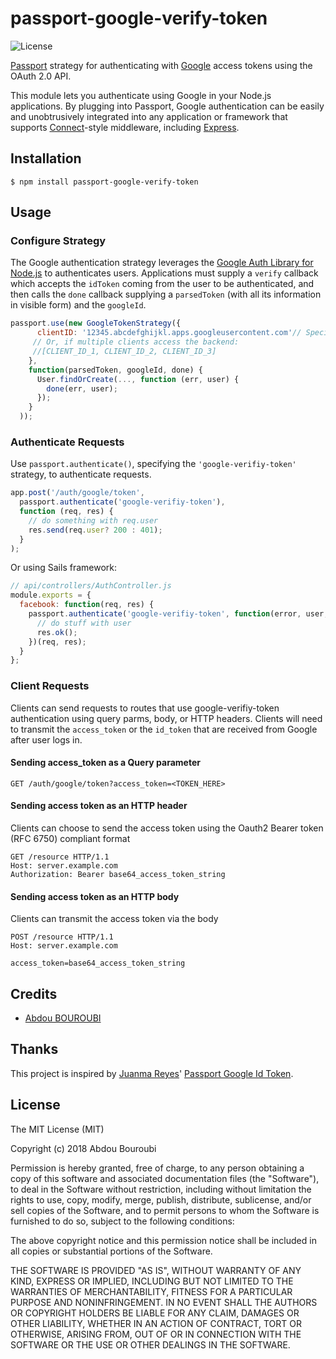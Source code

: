 # passport-google-verify-token

![License](https://img.shields.io/npm/l/passport-facebook-token.svg)


[Passport](http://passportjs.org/) strategy for authenticating with [Google](http://www.google.com/)
access tokens using the OAuth 2.0 API.

This module lets you authenticate using Google in your Node.js applications.
By plugging into Passport, Google authentication can be easily and
unobtrusively integrated into any application or framework that supports
[Connect](http://www.senchalabs.org/connect/)-style middleware, including
[Express](http://expressjs.com/).

## Installation

    $ npm install passport-google-verify-token

## Usage

### Configure Strategy

The Google authentication strategy leverages the [Google Auth Library for Node.js](https://github.com/googleapis/google-auth-library-nodejs) to authenticates users. 
Applications must supply a `verify` callback which accepts the `idToken`
coming from the user to be authenticated, and then calls the `done` callback
supplying a `parsedToken` (with all its information in visible form) and the
`googleId`.

```js
passport.use(new GoogleTokenStrategy({
      clientID: '12345.abcdefghijkl.apps.googleusercontent.com'// Specify the CLIENT_ID of the app that accesses the backend
     // Or, if multiple clients access the backend:
     //[CLIENT_ID_1, CLIENT_ID_2, CLIENT_ID_3]
    },
    function(parsedToken, googleId, done) {
      User.findOrCreate(..., function (err, user) {
        done(err, user);
      });
    }
  ));
```

### Authenticate Requests

Use `passport.authenticate()`, specifying the `'google-verifiy-token'` strategy, to authenticate requests.

```js
app.post('/auth/google/token',
  passport.authenticate('google-verifiy-token'),
  function (req, res) {
    // do something with req.user
    res.send(req.user? 200 : 401);
  }
);
```

Or using Sails framework:

```javascript
// api/controllers/AuthController.js
module.exports = {
  facebook: function(req, res) {
    passport.authenticate('google-verifiy-token', function(error, user, info) {
      // do stuff with user
      res.ok();
    })(req, res);
  }
};
```

### Client Requests

Clients can send requests to routes that use google-verifiy-token authentication using query parms, body, or HTTP headers. Clients will need to transmit the `access_token` or the `id_token` that are received from Google after user logs in.

#### Sending access_token as a Query parameter

```
GET /auth/google/token?access_token=<TOKEN_HERE>
```

#### Sending access token as an HTTP header

Clients can choose to send the access token using the Oauth2 Bearer token (RFC 6750) compliant format

```
GET /resource HTTP/1.1
Host: server.example.com
Authorization: Bearer base64_access_token_string
```


#### Sending access token as an HTTP body

Clients can transmit the access token via the body

```
POST /resource HTTP/1.1
Host: server.example.com

access_token=base64_access_token_string
```
  

## Credits

  - [Abdou BOUROUBI](http://github.com/abouroubi)

## Thanks

This project is inspired by [Juanma Reyes](http://github.com/jmreyes)' [Passport Google Id Token](https://github.com/jmreyes/passport-google-id-token).

## License

The MIT License (MIT)

Copyright (c) 2018 Abdou Bouroubi

Permission is hereby granted, free of charge, to any person obtaining a copy
of this software and associated documentation files (the "Software"), to deal
in the Software without restriction, including without limitation the rights
to use, copy, modify, merge, publish, distribute, sublicense, and/or sell
copies of the Software, and to permit persons to whom the Software is
furnished to do so, subject to the following conditions:

The above copyright notice and this permission notice shall be included in all
copies or substantial portions of the Software.

THE SOFTWARE IS PROVIDED "AS IS", WITHOUT WARRANTY OF ANY KIND, EXPRESS OR
IMPLIED, INCLUDING BUT NOT LIMITED TO THE WARRANTIES OF MERCHANTABILITY,
FITNESS FOR A PARTICULAR PURPOSE AND NONINFRINGEMENT. IN NO EVENT SHALL THE
AUTHORS OR COPYRIGHT HOLDERS BE LIABLE FOR ANY CLAIM, DAMAGES OR OTHER
LIABILITY, WHETHER IN AN ACTION OF CONTRACT, TORT OR OTHERWISE, ARISING FROM,
OUT OF OR IN CONNECTION WITH THE SOFTWARE OR THE USE OR OTHER DEALINGS IN THE
SOFTWARE.